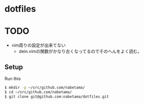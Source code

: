 # dotfiles

# TODO

- vim周りの設定が出来てない
    - dein.vimの関数がかなり古くなってるのでそのへんをよく読む。

## Setup

Run this

```sh
$ mkdir -p ~/src/github.com/nabetama/
$ cd ~/src/github.com/nabetama/
$ git clone git@github.com:nabetama/dotfiles.git
```
